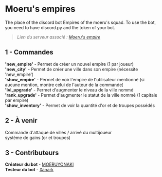 # Moeru's empires

The place of the discord bot Empires of the moeru's squad.
To use the bot, you need to have discord.py and the token of your bot.  
> *Lien du serveur associé : [Moeru's empire](https://discord.gg/zD5e8b5pkA)*

## 1 - Commandes

**'new_empire'** - Permet de créer un nouvel empire (1 par joueur)  
**'new_city'** - Permet de créer une ville dans son empire (nécessite 'new_empire')  
**'show_empire'** - Permet de voir l'empire de l'utilisateur mentionné (si aucune mention, montre celui de l'auteur de la commande)  
**'lvl_upgrade'** - Permet d'augmenter le niveau de la ville nommé  
**'rank_upgrade'** - Permet d'augmenter le statut de la ville nommé (1 capitale par empire)  
**'show_inventory'** - Permet de voir la quantité d'or et de troupes possédés  

## 2 - À venir

Commande d'attaque de villes / arrivé du multijoueur  
système de gains (or et troupes)  

## 3 - Contributeurs

**Créateur du bot** - [MOERUYONAKI](https://github.com/MOERUYONAKI)  
**Testeur du bot** - [Xanark](https://github.com/Xanark)  
